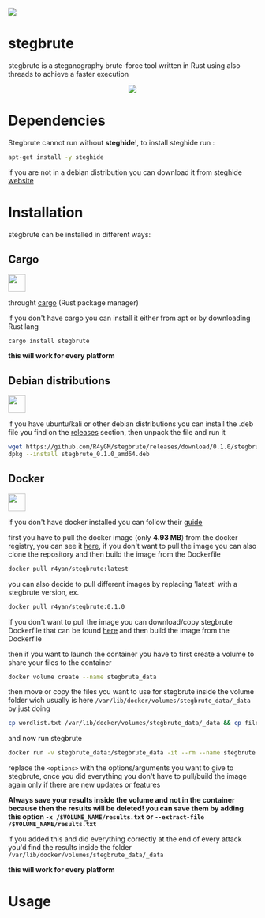 ![](https://api.travis-ci.org/R4yGM/StegBrute.svg)
# stegbrute
stegbrute is a steganography brute-force tool written in Rust using also threads to achieve a faster execution 

<p align="center">
  <img src="https://i.imgur.com/zGFolUt.png" >
</p>

# Dependencies

Stegbrute cannot run without **steghide**!, to install steghide run :

```bash
apt-get install -y steghide
```

if you are not in a debian distribution you can download it from steghide [website](http://steghide.sourceforge.net/)

# Installation
stegbrute can be installed in different ways:

## **Cargo**

<img src="https://community.kde.org/images.community/thumb/5/5e/Rust-logo-512x512-blk.png/300px-Rust-logo-512x512-blk.png" width=35 height=35>

 throught [cargo](https://github.com/rust-lang/cargo) (Rust package manager)
 
 if you don't have cargo you can install it either from apt or by downloading Rust lang
```bash
cargo install stegbrute
```
**this will work for every platform**

## Debian distributions

<img src="https://cdn0.iconfinder.com/data/icons/flat-round-system/512/debian-512.png" width=35 height=35>

if you have ubuntu/kali or other debian distributions you can install the .deb file you find on the [releases](https://github.com/R4yGM/stegbrute/releases) section, then unpack the file and run it
```bash
wget https://github.com/R4yGM/stegbrute/releases/download/0.1.0/stegbrute_0.1.0_amd64.deb &&
dpkg --install stegbrute_0.1.0_amd64.deb
```

## **Docker**

<img src="https://cdn3.iconfinder.com/data/icons/logos-and-brands-adobe/512/97_Docker-512.png" width=35 height=35>

  if you don't have docker installed you can follow their [guide](https://docs.docker.com/engine/install/)
  
 first you have to pull the docker image (only **4.93 MB**) from the docker registry, you can see it [here](https://hub.docker.com/r/r4yan/stegbrute), if you don't want to pull the image you can also clone the repository and then build the image from the Dockerfile
 ```bash
docker pull r4yan/stegbrute:latest
  ```
  you can also decide to pull different images by replacing 'latest' with a stegbrute version, ex.
  ```bash
docker pull r4yan/stegbrute:0.1.0
  ```
  
  if you don't want to pull the image you can download/copy stegbrute Dockerfile that can be found [here](https://github.com/R4yGM/stegbrute/blob/main/Dockerfile) and then build the image from the Dockerfile
  
  then if you want to launch the container you have to first create a volume to share your files to the container
  
  ```bash
  docker volume create --name stegbrute_data
  ``` 
  then move or copy the files you want to use for stegbrute inside the volume folder wich usually is here `/var/lib/docker/volumes/stegbrute_data/_data` by just doing
  ```bash
  cp wordlist.txt /var/lib/docker/volumes/stegbrute_data/_data && cp file.jpg /var/lib/docker/volumes/stegbrute_data/_data
  ```
  and now run stegbrute
  ```bash
  docker run -v stegbrute_data:/stegbrute_data -it --rm --name stegbrute r4yan/stegbrute:latest <options>
  ```
  replace the `<options>` with the options/arguments you want to give to stegbrute,
  once you did everything you don't have to pull/build the image again only if there are new updates or features
  
  **Always save your results inside the volume and not in the container because then the results will be deleted! you can save them by adding this option `-x /$VOLUME_NAME/results.txt` or `--extract-file /$VOLUME_NAME/results.txt`** 
 
 if you added this and did everything correctly at the end of every attack you'd find the results inside the folder `/var/lib/docker/volumes/stegbrute_data/_data`
  
  
  **this will work for every platform**
# Usage
